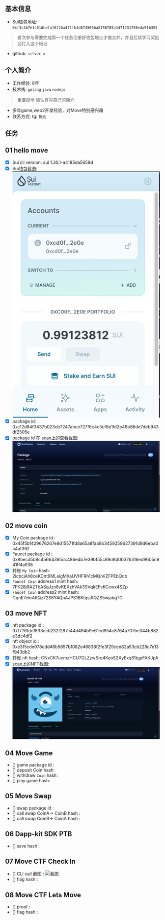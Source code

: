 ## 基本信息
- Sui钱包地址: `0xf3c4b7e1c61dbefaf6f2ba471fb4d674565ba8156785a3471231788eda91b395`
> 首次参与需要完成第一个任务注册好钱包地址才被合并，并且后续学习奖励会打入这个地址
- github: `silver-x`

## 个人简介
- 工作经验: 8年
- 技术栈: `golang` `java` `nodejs`
> 重要提示 请认真写自己的简介
- 多年game,web2开发经验，对Move特别感兴趣
- 联系方式: tg: `暂无` 

## 任务

##   01 hello move  
- [x] Sui cli version: sui 1.30.1-a4185da5659d
- [x] Sui钱包截图: ![Sui钱包截图](./images/sui.png)
- [x] package id: 0xc12d84f3437b023cb7247abce727f6c4c5cf8e1fd2e48b86de7deb943df2505e
- [x] package id 在 scan上的查看截图:![Scan截图](./images/task1.png)

##   02 move coin
- [x] My Coin package id : 0x45f5bf429676267e8d15571fd8a65a8faa9b3459259627391d9d6eba0a4af392
- [x] Faucet package id : 0x8becd5b8c45664395dc486e4b7e39bf55c89d840b376316ed9605c941ff4a938
- [x] 转账 `My Coin` hash: 2icbcjAh8ceKCnt9MLeigMXaUVHFRh1cMQnVZFPEbQqb
- [x] `Faucet Coin` address1 mint hash: 7FK28jRA2TbASqJzn8vKEXzhVAk3SVqkEFvKCcwx4SZp
- [x] `Faucet Coin` address2 mint hash: GqnE7ekrAKQz72S6Y4QnAJPS1BKtqsjRQZS5wjabgTG

##   03 move NFT
- [x] nft package id : 0x1776fdc1833ecb232f287c44d494b9e61ed954c8764a707be044b882e3dc4df2
- [x] nft object id : 0xe3f5cde078cdd46b5857b1082e46838f2fe3f29cee82a53cb228c7e13f943db2
- [x] 转账 nft  hash: CNxCK7ucmzHCU7GLZzwSrq4KeoS2XyExq81tgpFAKJpA
- [x] scan上的NFT截图:![Scan截图](./images/nft.png)

##   04 Move Game
- [] game package id :
- [] deposit Coin hash:
- [] withdraw `Coin` hash:
- [] play game hash:

##   05 Move Swap
- [] swap package id :
- [] call swap CoinA-> CoinB  hash :
- [] call swap CoinB-> CoinA  hash :

##   06 Dapp-kit SDK PTB
- [] save hash :

##   07 Move CTF Check In
- [] CLI call 截图 : ![截图](./images/你的图片地址)
- [] flag hash :

##   08 Move CTF Lets Move
- [] proof : 
- [] flag hash :
